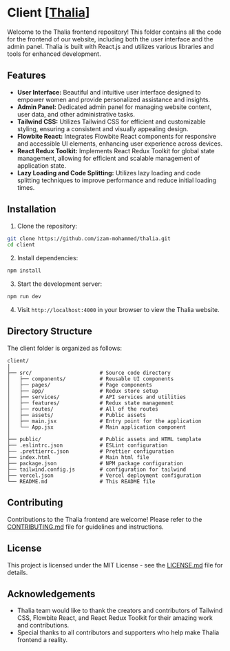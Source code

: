 # Client [[Thalia](https://github.com/izam-mohammed/thalia)]

Welcome to the Thalia frontend repository! This folder contains all the code for the frontend of our website, including both the user interface and the admin panel. Thalia is built with React.js and utilizes various libraries and tools for enhanced development.

## Features

- **User Interface:** Beautiful and intuitive user interface designed to empower women and provide personalized assistance and insights.
- **Admin Panel:** Dedicated admin panel for managing website content, user data, and other administrative tasks.
- **Tailwind CSS:** Utilizes Tailwind CSS for efficient and customizable styling, ensuring a consistent and visually appealing design.
- **Flowbite React:** Integrates Flowbite React components for responsive and accessible UI elements, enhancing user experience across devices.
- **React Redux Toolkit:** Implements React Redux Toolkit for global state management, allowing for efficient and scalable management of application state.
- **Lazy Loading and Code Splitting:** Utilizes lazy loading and code splitting techniques to improve performance and reduce initial loading times.

## Installation

1. Clone the repository:

```bash
git clone https://github.com/izam-mohammed/thalia.git
cd client
```

2. Install dependencies:

```bash
npm install
```

3. Start the development server:

```bash
npm run dev
```

4. Visit `http://localhost:4000` in your browser to view the Thalia website.

## Directory Structure

The client folder is organized as follows:

```
client/
│
├── src/                      # Source code directory
│   ├── components/           # Reusable UI components
│   ├── pages/                # Page components
│   ├── app/                  # Redux store setup
│   ├── services/             # API services and utilities
│   ├── features/             # Redux state management
│   ├── routes/               # All of the routes
│   ├── assets/               # Public assets
│   ├── main.jsx              # Entry point for the application
│   └── App.jsx               # Main application component
│
├── public/                   # Public assets and HTML template
├── .eslintrc.json            # ESLint configuration
├── .prettierrc.json          # Prettier configuration
├── index.html                # Main html file
├── package.json              # NPM package configuration
├── tailwind.config.js        # configuration for tailwind
├── vercel.json               # Vercel deployment configuration
└── README.md                 # This README file
```

## Contributing

Contributions to the Thalia frontend are welcome! Please refer to the [CONTRIBUTING.md](../CONTRIBUTING.md) file for guidelines and instructions.

## License

This project is licensed under the MIT License - see the [LICENSE.md](../LICENSE) file for details.

## Acknowledgements

- Thalia team would like to thank the creators and contributors of Tailwind CSS, Flowbite React, and React Redux Toolkit for their amazing work and contributions.
- Special thanks to all contributors and supporters who help make Thalia frontend a reality.